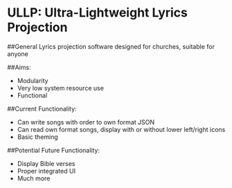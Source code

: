 # ULLP: Ultra-Lightweight Lyrics Projection

##General
Lyrics projection software designed for churches, suitable for anyone

##Aims:
* Modularity
* Very low system resource use
* Functional

##Current Functionality:
* Can write songs with order to own format JSON
* Can read own format songs, display with or without lower left/right icons
* Basic theming

##Potential Future Functionality:
* Display Bible verses
* Proper integrated UI
* Much more
